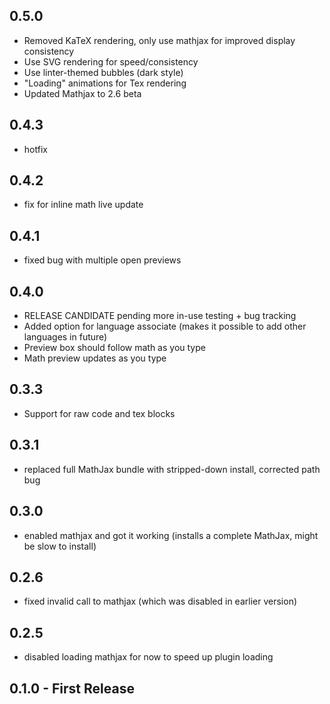 ## 0.5.0
- Removed KaTeX rendering, only use mathjax for improved display consistency
- Use SVG rendering for speed/consistency
- Use linter-themed bubbles (dark style)
- "Loading" animations for Tex rendering
- Updated Mathjax to 2.6 beta

## 0.4.3
- hotfix

## 0.4.2
- fix for inline math live update

## 0.4.1
- fixed bug with multiple open previews

## 0.4.0
- RELEASE CANDIDATE pending more in-use testing + bug tracking
- Added option for language associate (makes it possible to add other languages in future)
- Preview box should follow math as you type
- Math preview updates as you type

## 0.3.3
- Support for raw code and tex blocks

## 0.3.1
- replaced full MathJax bundle with stripped-down install, corrected path bug

## 0.3.0
- enabled mathjax and got it working (installs a complete MathJax, might be slow to install)


## 0.2.6
- fixed invalid call to mathjax (which was disabled in earlier version)

## 0.2.5
- disabled loading mathjax for now to speed up plugin loading

## 0.1.0 - First Release
